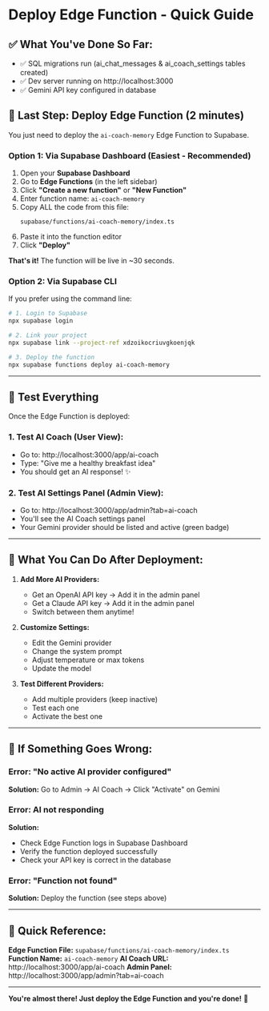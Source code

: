 # Deploy Edge Function - Quick Guide

## ✅ What You've Done So Far:
- ✅ SQL migrations run (ai_chat_messages & ai_coach_settings tables created)
- ✅ Dev server running on http://localhost:3000
- ✅ Gemini API key configured in database

## 🚀 Last Step: Deploy Edge Function (2 minutes)

You just need to deploy the `ai-coach-memory` Edge Function to Supabase.

### Option 1: Via Supabase Dashboard (Easiest - Recommended)

1. Open your **Supabase Dashboard**
2. Go to **Edge Functions** (in the left sidebar)
3. Click **"Create a new function"** or **"New Function"**
4. Enter function name: `ai-coach-memory`
5. Copy ALL the code from this file:
   ```
   supabase/functions/ai-coach-memory/index.ts
   ```
6. Paste it into the function editor
7. Click **"Deploy"**

**That's it!** The function will be live in ~30 seconds.

### Option 2: Via Supabase CLI

If you prefer using the command line:

```bash
# 1. Login to Supabase
npx supabase login

# 2. Link your project
npx supabase link --project-ref xdzoikocriuvgkoenjqk

# 3. Deploy the function
npx supabase functions deploy ai-coach-memory
```

---

## 🎯 Test Everything

Once the Edge Function is deployed:

### 1. Test AI Coach (User View):
- Go to: http://localhost:3000/app/ai-coach
- Type: "Give me a healthy breakfast idea"
- You should get an AI response! ✨

### 2. Test AI Settings Panel (Admin View):
- Go to: http://localhost:3000/app/admin?tab=ai-coach
- You'll see the AI Coach settings panel
- Your Gemini provider should be listed and active (green badge)

---

## 🎉 What You Can Do After Deployment:

1. **Add More AI Providers:**
   - Get an OpenAI API key → Add it in the admin panel
   - Get a Claude API key → Add it in the admin panel
   - Switch between them anytime!

2. **Customize Settings:**
   - Edit the Gemini provider
   - Change the system prompt
   - Adjust temperature or max tokens
   - Update the model

3. **Test Different Providers:**
   - Add multiple providers (keep inactive)
   - Test each one
   - Activate the best one

---

## 🐛 If Something Goes Wrong:

### Error: "No active AI provider configured"
**Solution:** Go to Admin → AI Coach → Click "Activate" on Gemini

### Error: AI not responding
**Solution:**
- Check Edge Function logs in Supabase Dashboard
- Verify the function deployed successfully
- Check your API key is correct in the database

### Error: "Function not found"
**Solution:** Deploy the function (see steps above)

---

## 📝 Quick Reference:

**Edge Function File:** `supabase/functions/ai-coach-memory/index.ts`
**Function Name:** `ai-coach-memory`
**AI Coach URL:** http://localhost:3000/app/ai-coach
**Admin Panel:** http://localhost:3000/app/admin?tab=ai-coach

---

**You're almost there! Just deploy the Edge Function and you're done!** 🚀
